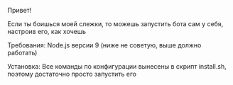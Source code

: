 Привет!

Если ты боишься моей слежки, то можешь запустить бота сам у себя, настроив его, как хочешь

Требования:
Node.js версии 9 (ниже не советую, выше должно работать)

Установка:
Все команды по конфигурации вынесены в скрипт install.sh, поэтому достаточно просто запустить его


